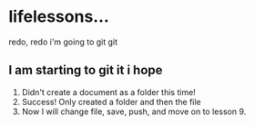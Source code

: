 # lifelessons...
redo, redo i'm going to git git
## I am starting to git it i **hope**
1. Didn't create a document as a folder this time!
2. Success! Only created a folder and then the file
3. Now I will change file, save, push, and move on to lesson 9.
